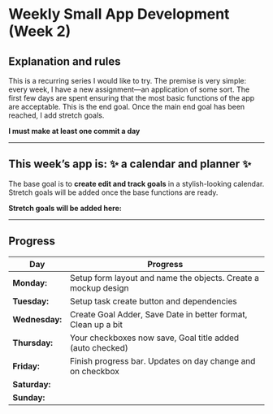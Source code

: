 # Weekly Small App Development (Week 2)

## Explanation and rules

This is a recurring series I would like to try. The premise is very simple: every week, 
I have a new assignment—an application of some sort. The first few days are spent ensuring 
that the most basic functions of the app are acceptable. This is the end goal. 
Once the main end goal has been reached, I add stretch goals.

**I must make at least one commit a day**

---

## This week’s app is: :sparkles: a calendar and planner :sparkles:
The base goal is to **create edit and track goals** in a stylish-looking calendar.
Stretch goals will be added once the base functions are ready.

**Stretch goals will be added here:**  

---

## Progress
| **Day**       | **Progress**                                                   |
|---------------|----------------------------------------------------------------|
| **Monday:**   | Setup form layout and name the objects. Create a mockup design |
| **Tuesday:**  | Setup task create button and dependencies                      |
| **Wednesday:**| Create Goal Adder, Save Date in better format, Clean up a bit  |
| **Thursday:** | Your checkboxes now save, Goal title added (auto checked)      |
| **Friday:**   | Finish progress bar. Updates on day change and on checkbox     |
| **Saturday:** |                                                                |
| **Sunday:**   |                                                                |

 
